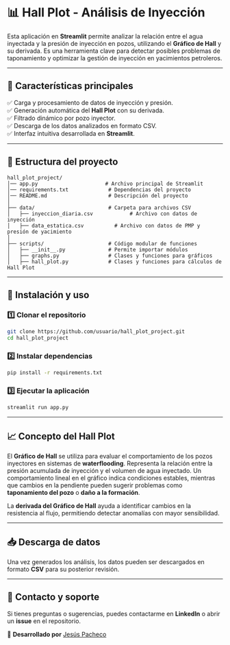 # 📊 Hall Plot - Análisis de Inyección

Esta aplicación en **Streamlit** permite analizar la relación entre el agua inyectada y la presión de inyección en pozos, utilizando el **Gráfico de Hall** y su derivada. Es una herramienta clave para detectar posibles problemas de taponamiento y optimizar la gestión de inyección en yacimientos petroleros.

---

## 📌 Características principales
✅ Carga y procesamiento de datos de inyección y presión.  
✅ Generación automática del **Hall Plot** con su derivada.  
✅ Filtrado dinámico por pozo inyector.  
✅ Descarga de los datos analizados en formato CSV.  
✅ Interfaz intuitiva desarrollada en **Streamlit**.  

---

## 📂 Estructura del proyecto
```
hall_plot_project/
│── app.py                      # Archivo principal de Streamlit
│── requirements.txt             # Dependencias del proyecto
│── README.md                    # Descripción del proyecto
│
├── data/                        # Carpeta para archivos CSV
│   ├── inyeccion_diaria.csv            # Archivo con datos de inyección
│   ├── data_estatica.csv          # Archivo con datos de PMP y presión de yacimiento
│
├── scripts/                     # Código modular de funciones
│   ├── __init__.py              # Permite importar módulos
│   ├── graphs.py                # Clases y funciones para gráficos
│   ├── hall_plot.py             # Clases y funciones para cálculos de Hall Plot

```

---

## 🚀 Instalación y uso

### 1️⃣ Clonar el repositorio
```bash
git clone https://github.com/usuario/hall_plot_project.git
cd hall_plot_project
```

### 2️⃣ Instalar dependencias
```bash
pip install -r requirements.txt
```

### 3️⃣ Ejecutar la aplicación
```bash
streamlit run app.py
```

---

## 📈 Concepto del Hall Plot
El **Gráfico de Hall** se utiliza para evaluar el comportamiento de los pozos inyectores en sistemas de **waterflooding**. Representa la relación entre la presión acumulada de inyección y el volumen de agua inyectado. Un comportamiento lineal en el gráfico indica condiciones estables, mientras que cambios en la pendiente pueden sugerir problemas como **taponamiento del pozo** o **daño a la formación**.

La **derivada del Gráfico de Hall** ayuda a identificar cambios en la resistencia al flujo, permitiendo detectar anomalías con mayor sensibilidad.

---

## 📥 Descarga de datos
Una vez generados los análisis, los datos pueden ser descargados en formato **CSV** para su posterior revisión.

---

## 📌 Contacto y soporte
Si tienes preguntas o sugerencias, puedes contactarme en **LinkedIn** o abrir un **issue** en el repositorio.

🚀 **Desarrollado por** [Jesús Pacheco]([www.linkedin.com/in/jesús-p-7897b5162])

